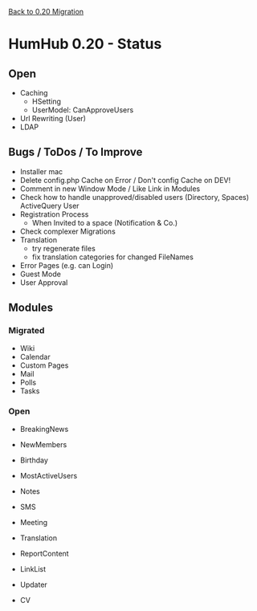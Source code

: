 [Back to 0.20 Migration](dev-migrate-0.20.md)

# HumHub 0.20 - Status

## Open 

- Caching
	- HSetting
	- UserModel: CanApproveUsers
- Url Rewriting (User)
- LDAP 

## Bugs / ToDos / To Improve

- Installer mac
- Delete config.php Cache on Error / Don't config Cache on DEV!
- Comment in new Window Mode / Like Link in Modules
- Check how to handle unapproved/disabled users (Directory, Spaces)
	ActiveQuery User
- Registration Process
	- When Invited to a space (Notification & Co.)
- Check complexer Migrations
- Translation
	- try regenerate files
	- fix translation categories for changed FileNames
- Error Pages (e.g. can Login)
- Guest Mode
- User Approval

## Modules

### Migrated

- Wiki
- Calendar
- Custom Pages
- Mail
- Polls
- Tasks

### Open

- BreakingNews
- NewMembers
- Birthday
- MostActiveUsers
- Notes
- SMS

- Meeting
- Translation
- ReportContent
- LinkList
- Updater
- CV